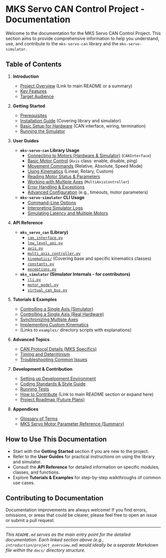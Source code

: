 # MKS Servo CAN Control Project - Documentation

Welcome to the documentation for the MKS Servo CAN Control Project. This section aims to provide comprehensive information to help you understand, use, and contribute to the `mks-servo-can` library and the `mks-servo-simulator`.

## Table of Contents

1.  **Introduction**
    * [Project Overview](introduction/project_overview.md) (Link to main README or a summary)
    * [Key Features](introduction/key_features.md)
    * [Target Audience](introduction/target_audience.md)

2.  **Getting Started**
    * [Prerequisites](getting_started/prerequisites.md)
    * [Installation Guide](getting_started/installation.md) (Covering library and simulator)
    * [Basic Setup for Hardware](getting_started/hardware_setup.md) (CAN interface, wiring, termination)
    * [Running the Simulator](getting_started/running_simulator.md)

3.  **User Guides**
    * **`mks-servo-can` Library Usage**
        * [Connecting to Motors (Hardware & Simulator)](user_guides/library/connecting.md) (`CANInterface`)
        * [Basic Motor Control](user_guides/library/basic_control.md) (`Axis` class: enable, disable, ping)
        * [Movement Commands](user_guides/library/movement.md) (Relative, Absolute, Speed Mode)
        * [Using Kinematics](user_guides/library/kinematics.md) (Linear, Rotary, Custom)
        * [Reading Motor Status & Parameters](user_guides/library/reading_status.md)
        * [Working with Multiple Axes](user_guides/library/multi_axis.md) (`MultiAxisController`)
        * [Error Handling & Exceptions](user_guides/library/error_handling.md)
        * [Advanced Configuration](user_guides/library/advanced_config.md) (e.g., timeouts, motor parameters)
    * **`mks-servo-simulator` CLI Usage**
        * [Command-Line Options](user_guides/simulator/cli_options.md)
        * [Interpreting Simulator Logs](user_guides/simulator/logs.md)
        * [Simulating Latency and Multiple Motors](user_guides/simulator/advanced_simulation.md)

4.  **API Reference**
    * **`mks_servo_can` (Library)**
        * [`can_interface.py`](api_reference/library/can_interface.md)
        * [`low_level_api.py`](api_reference/library/low_level_api.md)
        * [`axis.py`](api_reference/library/axis.md)
        * [`multi_axis_controller.py`](api_reference/library/multi_axis_controller.md)
        * [`kinematics/`](api_reference/library/kinematics.md) (Covering base and specific kinematics classes)
        * [`constants.py`](api_reference/library/constants.md)
        * [`exceptions.py`](api_reference/library/exceptions.md)
    * **`mks_simulator` (Simulator Internals - for contributors)**
        * [`cli.py`](api_reference/simulator/cli.md)
        * [`motor_model.py`](api_reference/simulator/motor_model.md)
        * [`virtual_can_bus.py`](api_reference/simulator/virtual_can_bus.md)

5.  **Tutorials & Examples**
    * [Controlling a Single Axis (Simulator)](tutorials/single_axis_sim.md)
    * [Controlling a Single Axis (Real Hardware)](tutorials/single_axis_hw.md)
    * [Synchronizing Multiple Axes](tutorials/multi_axis_sync.md)
    * [Implementing Custom Kinematics](tutorials/custom_kinematics.md)
    * (Links to `examples/` directory scripts with explanations)

6.  **Advanced Topics**
    * [CAN Protocol Details (MKS Specifics)](advanced_topics/can_protocol.md)
    * [Timing and Determinism](advanced_topics/timing_determinism.md)
    * [Troubleshooting Common Issues](advanced_topics/troubleshooting.md)

7.  **Development & Contribution**
    * [Setting up Development Environment](development/setup.md)
    * [Coding Standards & Style Guide](development/coding_standards.md)
    * [Running Tests](development/running_tests.md)
    * [How to Contribute](development/contributing.md) (Link to main README section or expand here)
    * [Project Roadmap (Future Plans)](development/roadmap.md)

8.  **Appendices**
    * [Glossary of Terms](appendices/glossary.md)
    * [MKS Servo Motor Parameter Reference (Summary)](appendices/mks_parameters.md)

## How to Use This Documentation

* Start with the **Getting Started** section if you are new to the project.
* Refer to the **User Guides** for practical instructions on using the library and simulator.
* Consult the **API Reference** for detailed information on specific modules, classes, and functions.
* Explore **Tutorials & Examples** for step-by-step walkthroughs of common use cases.

## Contributing to Documentation

Documentation improvements are always welcome! If you find errors, omissions, or areas that could be clearer, please feel free to open an issue or submit a pull request.

---

*This `README.md` serves as the main entry point for the detailed documentation. Each linked section above (e.g., `introduction/project_overview.md`) would ideally be a separate Markdown file within the `docs/` directory structure.*
